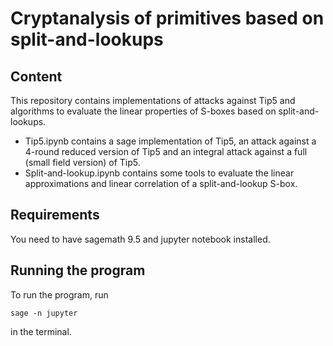 # Cryptanalysis of primitives based on split-and-lookups

## Content

This repository contains implementations of attacks against Tip5 and algorithms to evaluate the linear properties of S-boxes based on split-and-lookups.

* Tip5.ipynb contains a sage implementation of Tip5, an attack against a 4-round reduced version of Tip5 and an integral attack against a full (small field version) of Tip5.
* Split-and-lookup.ipynb contains some tools to evaluate the linear approximations and linear correlation of a split-and-lookup S-box.

## Requirements

You need to have sagemath 9.5 and jupyter notebook installed.

## Running the program

To run the program, run

```
sage -n jupyter
```

in the terminal.

